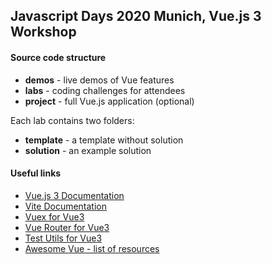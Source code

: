 ## Javascript Days 2020 Munich, Vue.js 3 Workshop

#### Source code structure
* **demos** - live demos of Vue features
* **labs** - coding challenges for attendees
* **project** - full Vue.js application (optional)

Each lab contains two folders:
* **template** - a template without solution
* **solution** - an example solution 

#### Useful links
* [Vue.js 3 Documentation](https://v3.vuejs.org/)
* [Vite Documentation](https://github.com/vitejs/vite)
* [Vuex for Vue3](https://github.com/vuejs/vuex/tree/v4.0.0-beta.4)
* [Vue Router for Vue3](https://github.com/vuejs/vue-router-next)
* [Test Utils for Vue3](https://vuejs.github.io/vue-test-utils-next-docs/guide/introduction.html)
* [Awesome Vue - list of resources](https://github.com/vuejs/awesome-vue)
